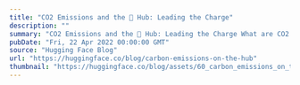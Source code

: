 ```yaml
---
title: "CO2 Emissions and the 🤗 Hub: Leading the Charge"
description: ""
summary: "CO2 Emissions and the 🤗 Hub: Leading the Charge What are CO2 Emissions and why are they important? C..."
pubDate: "Fri, 22 Apr 2022 00:00:00 GMT"
source: "Hugging Face Blog"
url: "https://huggingface.co/blog/carbon-emissions-on-the-hub"
thumbnail: "https://huggingface.co/blog/assets/60_carbon_emissions_on_the_hub/thumbnail.jpg"
---
```


